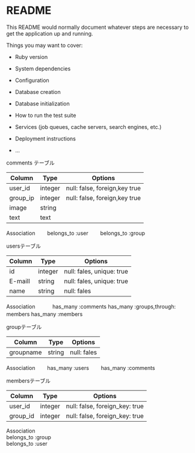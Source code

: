 # README

This README would normally document whatever steps are necessary to get the
application up and running.

Things you may want to cover:

* Ruby version

* System dependencies

* Configuration

* Database creation

* Database initialization

* How to run the test suite

* Services (job queues, cache servers, search engines, etc.)

* Deployment instructions

* ...


comments テーブル

|Column|Type|Options|  
|------|----|-------|   
|user_id|integer|null: false, foreign,key true|  
|group_ip|integer|null: false, foreign,key true|
|image|string|  
|text|text|  
Association　　
belongs_to :user　　
belongs_to :group　　

usersテーブル

|Column|Type|Options|   
|------|----|-----|  
|id|integer|null: fales, unique: true|    
|E-maill|string|null: fales, unique: true|    
|name|string|null: fales|  
Association　　　
has_many :comments
has_many :groups,through: members
has_many :members　

groupテーブル

|Column|Type|Options|   
|------|----|-------|  
|groupname|string|null: fales|
Association　　
has_many :users　　
has_many :comments　　

membersテーブル

|Column|Type|Options|  
|------|----|-------|  
|user_id|integer|null: false, foreign_key: true|  
|group_id|integer|null: false, foreign_key: true|  
Association  
belongs_to :group  
belongs_to :user  
